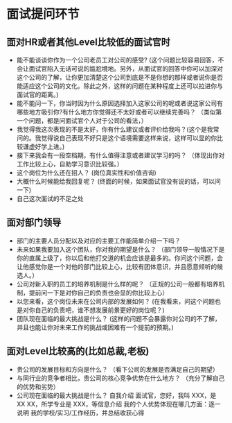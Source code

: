 # 面试提问环节

## 面对HR或者其他Level比较低的面试官时

- 能不能谈谈你作为一个公司老员工对公司的感受? (这个问题比较容易回答，不会让面试官陷入无话可说的尴尬境地。另外，从面试官的回答中你可以加深对这个公司的了解，让你更加清楚这个公司到底是不是你想的那样或者说你是否能适应这个公司的文化。除此之外，这样的问题在某种程度上还可以拉进你与面试官的距离。)
- 能不能问一下，你当时因为什么原因选择加入这家公司的呢或者说这家公司有哪些地方吸引你?有什么地方你觉得还不太好或者可以继续完善吗？ （类似第一个问题，都是问面试官个人对于公司的看法，）
- 我觉得我这次表现的不是太好，你有什么建议或者评价给我吗？(这个是我常问的。我觉得说自己表现不好只是这个语境需要这样来说，这样可以显的你比较谦虚好学上进。)
- 接下来我会有一段空档期，有什么值得注意或者建议学习的吗？ （体现出你对工作比较上心，自助学习意识比较强。）
- 这个岗位为什么还在招人？ (岗位真实性和价值咨询)
- 大概什么时候能给我回复呢？ (终面的时候，如果面试官没有说的话，可以问一下)
- 自己这次面试的不足之处

## 面对部门领导

- 部门的主要人员分配以及对应的主要工作能简单介绍一下吗？
- 未来如果我要加入这个团队，你对我的期望是什么？ （部门领导一般情况下是你的直属上级了，你以后和他打交道的机会应该是最多的。你问这个问题，会让他感觉你是一个对他的部门比较上心，比较有团体意识，并且愿意倾听的候选人。）
- 公司对新入职的员工的培养机制是什么样的呢？ （正规的公司一般都有培养机制，提前问一下是对你自己的负责也会显的你比较上心）
- 以您来看，这个岗位未来在公司内部的发展如何？ (在我看来，问这个问题也是对你自己的负责吧，谁不想发展前景更好的岗位呢？)
- 团队现在面临的最大挑战是什么？ (这样的问题不会暴露你对公司的不了解，并且也能让你对未来工作的挑战或困难有一个提前的预期。)

## 面对Level比较高的(比如总裁,老板)

- 贵公司的发展目标和方向是什么？ （看下公司的发展是否满足自己的期望）
- 与同行业的竞争者相比，贵公司的核心竞争优势在什么地方？ （充分了解自己的优势和劣势）
- 公司现在面临的最大挑战是什么？
自我介绍
面试官，您好，我叫 XXX，是 XX XX，所学专业是 XXX，等信息介绍
我的个人优势体现在哪几方面：逐一说明
我的学校/实习/工作经历，并总结收获心得
